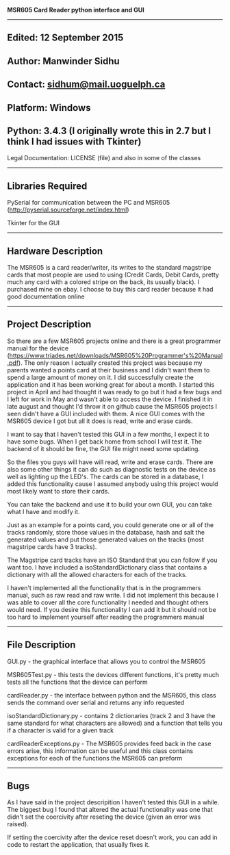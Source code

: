   **MSR605 Card Reader python interface and GUI**

  -------------------------
  Edited: 12 September 2015
  -----------------------
  Author: Manwinder Sidhu
  --------------------------------
  Contact: sidhum@mail.uoguelph.ca
  --------------------------------
  Platform: Windows
  ---------------------------------------------------------------------------------------------
  Python: 3.4.3 (I originally wrote this in 2.7 but I think I had issues with Tkinter)
  -------------------------------------------------------------------
  Legal Documentation: LICENSE (file) and also in some of the classes

  ------------------  
  Libraries Required
  ------------------
  PySerial for communication between the PC and MSR605 (http://pyserial.sourceforge.net/index.html)
  
  Tkinter for the GUI
  

  --------------------
  Hardware Description
  --------------------
  The MSR605 is a card reader/writer, its writes to the standard magstripe cards
  that most people are used to using (Credit Cards, Debit Cards, pretty much any
  card with a colored stripe on the back, its usually black). I purchased mine
  on ebay. I choose to buy this card reader because it had good documentation
  online


  -------------------
  Project Description
  -------------------
  So there are a few MSR605 projects online and there is a great programmer manual
  for the device (https://www.triades.net/downloads/MSR605%20Programmer's%20Manual.pdf).
  The only reason I actually created this project was because my parents wanted a points
  card at their business and I didn't want them to spend a large amount of money on it. I
  did successfully create the application and it has been working great for about a month.
  I started this project in April and had thought it was ready to go but it had a few bugs
  and I left for work in May and wasn't able to access the device. I finished it in late
  august and thought I'd throw it on github cause the MSR605 projects I seen didn't have a
  GUI included with them. A nice GUI comes with the MSR605 device I got but all it does is
  read, write and erase cards.
  
  I want to say that I haven't tested this GUI in a few months, I expect it to have some bugs.
  When I get back home from school I will test it. The backend of it should be fine, the GUI file
  might need some updating.
  
  So the files you guys will have will read, write and erase cards. There are also some other
  things it can do such as diagnostic tests on the device as well as lighting up the LED's. The
  cards can be stored in a database, I added this functionality cause I assumed anybody using this
  project would most likely want to store their cards.
  
  You can take the backend and use it to build your own GUI, you can take what I have and modify it.
  
  Just as an example for a points card, you could generate one or all of the tracks randomly, store
  those values in the database, hash and salt the generated values and put those generated values on
  the tracks (most magstripe cards have 3 tracks).
  
  The Magstripe card tracks have an ISO Standard that you can follow if you want too. I have included a
  isoStandardDictionary class that contains a dictionary with all the allowed characters for each of the
  tracks.
  
  I haven't implemented all the functionality that is in the programmers manual, such as raw read and raw
  write. I did not implement this because I was able to cover all the core functionality I needed and thought
  others would need. If you desire this functionality I can add it but it should not be too hard to implement
  yourself after reading the programmers manual

  
  ----------------
  File Description
  ----------------
  GUI.py - the graphical interface that allows you to control the MSR605
  
  MSR605Test.py - this tests the devices different functions, it's pretty much tests all the functions that
                  the device can perform

  cardReader.py - the interface between python and the MSR605, this class sends the command over serial and
                  returns any info requested
                  
  isoStandardDictionary.py - contains 2 dictionaries (track 2 and 3 have the same standard for what characters
                             are allowed) and a function that tells you if a character is valid for a given track
                             
                             
  cardReaderExceptions.py - The MSR605 provides feed back in the case errors arise, this information can be useful
                            and this class contains exceptions for each of the functions the MSR605 can preform



  ----
  Bugs
  ----
  As I have said in the project descripition I haven't tested this GUI in a while. The biggest bug I found that altered
  the actual functionality was one that didn't set the coercivity after reseting the device (given an error was raised).
  
  If setting the coercivity after the device reset doesn't work, you can add in code to restart the application, that usually
  fixes it.
  
  
